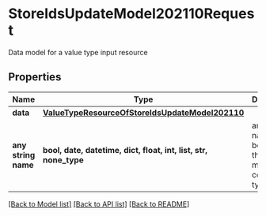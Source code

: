 # StoreIdsUpdateModel202110Request

Data model for a value type input resource

## Properties
Name | Type | Description | Notes
------------ | ------------- | ------------- | -------------
**data** | [**ValueTypeResourceOfStoreIdsUpdateModel202110**](ValueTypeResourceOfStoreIdsUpdateModel202110.md) |  | [optional] 
**any string name** | **bool, date, datetime, dict, float, int, list, str, none_type** | any string name can be used but the value must be the correct type | [optional]

[[Back to Model list]](../README.md#documentation-for-models) [[Back to API list]](../README.md#documentation-for-api-endpoints) [[Back to README]](../README.md)


